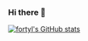 ### Hi there 👋

<!--
**fortylll/fortylll** is a ✨ _special_ ✨ repository because its `README.md` (this file) appears on your GitHub profile.

Here are some ideas to get you started:

- 🔭 I’m currently working on ...
- 🌱 I’m currently learning ...
- 👯 I’m looking to collaborate on ...
- 🤔 I’m looking for help with ...
- 💬 Ask me about ...
- 📫 How to reach me: ...
- 😄 Pronouns: ...
- ⚡ Fun fact: ...
-->

[![fortyl's GitHub stats](https://github-readme-stats.vercel.app/api?username=fortylll&theme=radical)](https://github.com/anuraghazra/github-readme-stats)
